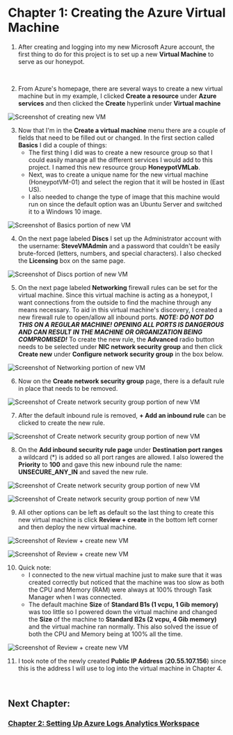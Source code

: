 # Chapter 1: Creating the Azure Virtual Machine

1. After creating and logging into my new Microsoft Azure account, the first thing to do for this project is to set up a new **Virtual Machine** to serve as our honeypot.

&nbsp;

2. From Azure's homepage, there are several ways to create a new virtual machine but in my example, I clicked **Create a resource** under **Azure services** and then clicked the **Create** hyperlink under **Virtual machine**

![Screenshot of creating new VM](https://raw.githubusercontent.com/skghprofile/Microsoft-Azure-SIEM-Project/main/images/c1-img1.PNG)

3. Now that I'm in the **Create a virtual machine** menu there are a couple of fields that need to be filled out or changed. In the first section called **Basics** I did a couple of things:
   - The first thing I did was to create a new resource group so that I could easily manage all the different services I would add to this project. I named this new resource group **HoneypotVMLab**.
   - Next, was to create a unique name for the new virtual machine (HoneypotVM-01) and select the region that it will be hosted in (East US). 
   - I also needed to change the type of image that this machine would run on since the default option was an Ubuntu Server and switched it to a Windows 10 image.

![Screenshot of Basics portion of new VM](https://raw.githubusercontent.com/skghprofile/Microsoft-Azure-SIEM-Project/main/images/c1-img2.PNG)

4. On the next page labeled **Discs** I set up the Administrator account with the username: **SteveVMAdmin** and a password that couldn't be easily brute-forced (letters, numbers, and special characters). I also checked the **Licensing** box on the same page.

![Screenshot of Discs portion of new VM](https://raw.githubusercontent.com/skghprofile/Microsoft-Azure-SIEM-Project/main/images/c1-img3.PNG)

5. On the next page labeled **Networking** firewall rules can be set for the virtual machine. Since this virtual machine is acting as a honeypot, I want connections from the outside to find the machine through any means necessary. To aid in this virtual machine's discovery, I created a new firewall rule to open/allow all inbound ports.
***NOTE: DO NOT DO THIS ON A REGULAR MACHINE! OPENING ALL PORTS IS DANGEROUS AND CAN RESULT IN THE MACHINE OR ORGANIZATION BEING COMPROMISED!***
To create the new rule, the **Advanced** radio button needs to be selected under **NIC network security group** and then click **Create new** under **Configure network security group** in the box below.

![Screenshot of Networking portion of new VM](https://raw.githubusercontent.com/skghprofile/Microsoft-Azure-SIEM-Project/main/images/c1-img4.PNG)

6. Now on the **Create network security group** page, there is a default rule in place that needs to be removed.

![Screenshot of Create network security group portion of new VM](https://raw.githubusercontent.com/skghprofile/Microsoft-Azure-SIEM-Project/main/images/c1-img5.PNG)

7. After the default inbound rule is removed, **+ Add an inbound rule** can be clicked to create the new rule.

![Screenshot of Create network security group portion of new VM](https://raw.githubusercontent.com/skghprofile/Microsoft-Azure-SIEM-Project/main/images/c1-img6.PNG)

8. On the **Add inbound security rule page** under **Destination port ranges** a wildcard (*) is added so all port ranges are allowed. I also lowered the **Priority** to **100** and gave this new inbound rule the name: **UNSECURE_ANY_IN** and saved the new rule.

![Screenshot of Create network security group portion of new VM](https://raw.githubusercontent.com/skghprofile/Microsoft-Azure-SIEM-Project/main/images/c1-img7.PNG)

![Screenshot of Create network security group portion of new VM](https://raw.githubusercontent.com/skghprofile/Microsoft-Azure-SIEM-Project/main/images/c1-img8.PNG)

9. All other options can be left as default so the last thing to create this new virtual machine is click **Review + create** in the bottom left corner and then deploy the new virtual machine.

![Screenshot of Review + create new VM](https://raw.githubusercontent.com/skghprofile/Microsoft-Azure-SIEM-Project/main/images/c1-img9.PNG)

![Screenshot of Review + create new VM](https://raw.githubusercontent.com/skghprofile/Microsoft-Azure-SIEM-Project/main/images/c1-img10.PNG)

10. Quick note:
    - I connected to the new virtual machine just to make sure that it was created correctly but noticed that the machine was too slow as both the CPU and Memory (RAM) were always at 100% through Task Manager when I was connected.
    - The default machine **Size** of **Standard B1s (1 vcpu, 1 Gib memory)** was too little so I powered down the virtual machine and changed the **Size** of the machine to **Standard B2s (2 vcpu, 4 Gib memory)** and the virtual machine ran normally. This also solved the issue of both the CPU and Memory being at 100% all the time.

![Screenshot of Review + create new VM](https://raw.githubusercontent.com/skghprofile/Microsoft-Azure-SIEM-Project/main/images/c1-img11.PNG)

11. I took note of the newly created **Public IP Address** (**20.55.107.156**) since this is the address I will use to log into the virtual machine in Chapter 4.

&nbsp;

## Next Chapter: 
### [Chapter 2: Setting Up Azure Logs Analytics Workspace](https://github.com/skghprofile/Microsoft-Azure-SIEM-Project/blob/main/chapters/Chapter2_SetupLAW.md)